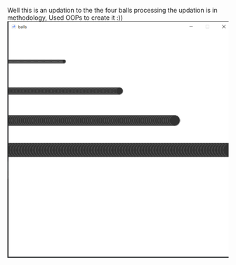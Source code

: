 Well this is an updation to the the four balls processing the updation is in methodology, Used OOPs to create it :))
![THE SAMPLE](https://github.com/Aayushiy/fourballs/blob/master/Screenshot%20(80).png)
